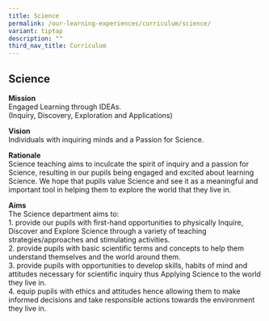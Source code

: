 ```yaml
---
title: Science
permalink: /our-learning-experiences/curriculum/science/
variant: tiptap
description: ""
third_nav_title: Curriculum
---
```

<h2><strong>Science</strong></h2>
<p><strong>Mission</strong> 
<br>Engaged Learning through IDEAs.
<br>(Inquiry, Discovery, Exploration and Applications)</p>
<p><strong>Vision</strong> 
<br>Individuals with inquiring minds and a Passion for Science.</p>
<p><strong>Rationale</strong> 
<br>Science teaching aims to inculcate the spirit of inquiry and a passion
for Science, resulting in our pupils being engaged and excited about learning
Science. We hope that pupils value Science and see it as a meaningful and
important tool in helping them to explore the world that they live in.</p>
<p><strong>Aims</strong> 
<br>The Science department aims to:
<br>1. provide our pupils with first-hand opportunities to physically Inquire,
Discover and Explore Science through a variety of teaching strategies/approaches
and stimulating activities.
<br>2. provide pupils with basic scientific terms and concepts to help them
understand themselves and the world around them.
<br>3. provide pupils with opportunities to develop skills, habits of mind
and attitudes necessary for scientific inquiry thus Applying Science to
the world they live in.
<br>4. equip pupils with ethics and attitudes hence allowing them to make
informed decisions and take responsible actions towards the environment
they live in.</p>